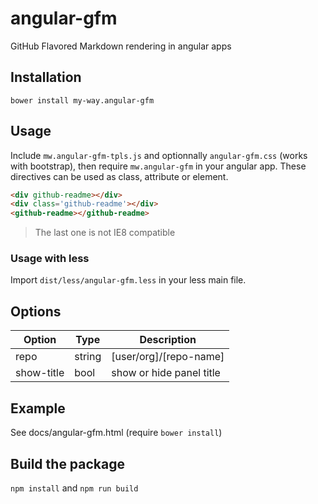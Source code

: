 # angular-gfm
GitHub Flavored Markdown rendering in angular apps

## Installation
`bower install my-way.angular-gfm`

## Usage
Include `mw.angular-gfm-tpls.js` and optionnally `angular-gfm.css` (works with bootstrap), then require `mw.angular-gfm` in your angular app.
These directives can be used as class, attribute or element.

```html
<div github-readme></div>
<div class='github-readme'></div>
<github-readme></github-readme>
````

> The last one is not IE8 compatible

### Usage with less
Import `dist/less/angular-gfm.less` in your less main file.

## Options
Option  | Type  | Description
------  | ----  | -----------
repo    | string| [user/org]/[repo-name]
show-title| bool  | show or hide panel title

## Example
See docs/angular-gfm.html (require `bower install`)

## Build the package
`npm install` and `npm run build`
